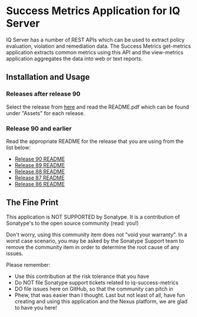 # Success Metrics Application for IQ Server

IQ Server has a number of REST APIs which can be used to extract policy evaluation, violation and remediation data. The Success Metrics get-metrics application extracts common metrics using this API and the view-metrics application aggregates the data into web or text reports.

## Installation and Usage

### Releases after release 90

Select the release from [here](https://github.com/richardpanman/nexusiq-successmetrics/releases) and read the README.pdf which can be found under "Assets" for each release.

### Release 90 and earlier

Read the appropriate README for the release that you are using from the list below:

- [Release 90 README](https://github.com/sonatype-nexus-community/nexusiq-successmetrics/blob/90/README.md)
- [Release 89 README](https://github.com/sonatype-nexus-community/nexusiq-successmetrics/blob/89/README.md)
- [Release 88 README](https://github.com/sonatype-nexus-community/nexusiq-successmetrics/blob/88/README.md)
- [Release 87 README](https://github.com/sonatype-nexus-community/nexusiq-successmetrics/blob/87/README.md)
- [Release 86 README](https://github.com/sonatype-nexus-community/nexusiq-successmetrics/blob/86/README.md)

## The Fine Print

This application is NOT SUPPORTED by Sonatype. It is a contribution of Sonatype's to the open source community (read: you!)

Don't worry, using this community item does not "void your warranty". In a worst case scenario, you may be asked by the Sonatype Support team to remove the community item in order to determine the root cause of any issues.

Please remember:

- Use this contribution at the risk tolerance that you have
- Do NOT file Sonatype support tickets related to iq-success-metrics
- DO file issues here on GitHub, so that the community can pitch in
- Phew, that was easier than I thought. Last but not least of all, have fun creating and using this application and the Nexus platform, we are glad to have you here!
